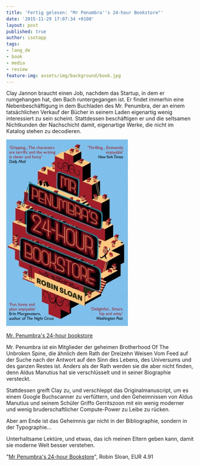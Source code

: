 ```yaml
---
title: 'Fertig gelesen: "Mr Penumbra''s 24-hour Bookstore"'
date: '2015-11-29 17:07:34 +0100'
layout: post
published: true
author: isotopp
tags:
- lang_de
- book
- media
- review
feature-img: assets/img/background/book.jpg
---
```

Clay Jannon braucht einen Job, nachdem das Startup, in dem er rumgehangen hat, den Bach runtergegangen ist. Er findet immerhin eine Nebenbeschäftigung in dem Buchladen des Mr. Penumbra, der an einem tatsächlichen Verkauf der Bücher in seinem Laden eigenartig wenig interessiert zu sein scheint. Stattdessen beschäftigen er und die seltsamen Nichtkunden der Nachschicht damit, eigenartige Werke, die nicht im Katalog stehen zu decodieren.

[![](/uploads/2015/11/bookstore.jpg)](https://www.amazon.de/Mr-Penumbras-24-hour-Bookstore-English-ebook/dp/B00A25NLOU)

[Mr. Penumbra's 24-hour bookstore](https://www.amazon.de/Mr-Penumbras-24-hour-Bookstore-English-ebook/dp/B00A25NLOU)

Mr. Penumbra ist ein Mitglieder der geheimen Brotherhood Of The Unbroken Spine, die ähnlich dem Rath der Dreizehn Weisen Vom Feed auf der Suche nach der Antwort auf den Sinn des Lebens, des Universums und des ganzen Restes ist. Anders als der Rath werden sie die aber nicht finden, denn Aldus Manutius hat sie verschlüsselt und in seiner Biographie versteckt.

Stattdessen greift Clay zu, und verschleppt das Originalmanuscript, um es einem Google Buchscanner zu verfüttern, und den Geheimnissen von Aldus Manutius und seinem Schüler Griffo Gerritszoon mit ein wenig moderner und wenig bruderschaftlicher Compute-Power zu Leibe zu rücken.

Aber am Ende ist das Geheimnis gar nicht in der Bibliographie, sondern in der Typographie…

Unterhaltsame Lektüre, und etwas, das ich meinen Eltern geben kann, damit sie moderne Welt besser verstehen.

"[Mr Penumbra's 24-hour Bookstore](https://www.amazon.de/Mr-Penumbras-24-hour-Bookstore-English-ebook/dp/B00A25NLOU)", Robin Sloan, EUR 4.91 
